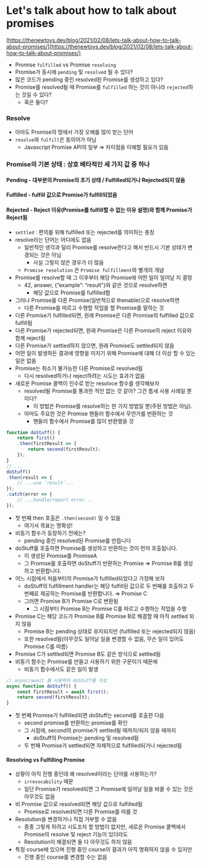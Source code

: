 # Let's talk about how to talk about promises

[https://thenewtoys.dev/blog/2021/02/08/lets-talk-about-how-to-talk-about-promises/](https://thenewtoys.dev/blog/2021/02/08/lets-talk-about-how-to-talk-about-promises/)

* Promise `fulfilled` vs Promise `resolving`
* Promise가 동시에 `pending` 및 `resolved` 될 수 있다?
* 많은 코드가 pending 중인 resolved된 Promise를 생성하고 있다?
* Promise를 resolved될 때 Promise를 `fulfilled` 하는 것이 아니라 `rejected`하는 것일 수 있다?
  * 혹은 둘다?

### Resolve

* 아마도 Promise의 땅에서 가장 오해를 많이 받는 단어
* `resolve`와 `fulfill`은 동의어가 아님
  * Javascript Promise API의 일부 ⇒ 차이점을 이해할 필요가 있음

### Promise의 기본 상태 : 상호 배타적인 세 가지 값 중 하나

#### Pending - 대부분의 Promise의 초기 상태 / Fulfilled되거나 Rejected되지 않음

#### Fulfilled - fulfill 값으로 Promise가 fulfill되었음

#### Rejected - Reject 이유(Promise를 fulfill할 수 없는 이유 설명)와 함께 Promise가 Reject됨

* `settled` : 편의를 위해 fulfilled 또는 rejected를 의미하는 총칭
* resolve라는 단어는 어디에도 없음
  * 일반적인 생각과 달리 Promise를 resolve한다고 해서 반드시 기본 상태가 변경되는 것은 아님
    * 사실 그렇지 않은 경우가 더 많음
  * `Promise resolution` 은 `Promise fulfillment`와 별개의 개념
* Promise를 resolve할 때 그 이후부터 해당 Promise에 어떤 일이 일어날 지 결정
  * 42, answer, {”example”: “result”}와 같은 것으로 resolve하면
    * 해당 값으로 Promise를 fulfilled함
* 그러나 Promise를 다른 Promise(일반적으로 thenable)으로 resolve하면
  * 다른 Promise를 따르고 수행할 작업을 할 Promise를 말하는 것
* 다른 Promise가 fulfilled되면, 원래 Promise은 다른 Promise의 fulfilled 값으로 fulfill됨
* 다른 Promise가 rejected되면, 원래 Promise은 다른 Promise의 reject 이유와 함께 reject됨
* 다른 Promise가 settled하지 않으면, 원래 Promise도 settled되지 않음
* 어떤 일이 발생하든 결과에 영향을 미치기 위해 Promise에 대해 더 이상 할 수 있는 일은 없음
* Promise는 취소가 불가능한 다른 Promise로 resolved됨
  * 다시 resolved하거나 reject하려는 시도는 효과가 없음
* 새로운 Promise 콜백이 인수로 받는 resolvce 함수를 생각해보자
  * resolved될 Promise를 통과한 적인 없는 것 같아? 그건 틈새 사용 사례일 뿐이다?
    * 이 방법은 Promise를 resolve하는 한 가지 방법일 뿐(주된 방법은 아님).
  * 아마도 주요한 것은 Promise 핸들러 함수에서 무언가를 반환하는 것
    * 핸들러 함수에서 Promise를 많이 반환했을 것

```jsx
function doStuff() {
    return first()
    .then(firstResult => {
        return second(firstResult);
    });
}
// ...
doStuff()
.then(result => {
    // ...use `result`...
});
.catch(error => {
    // ...handle/report error...
});
```

* 첫 번째 then 호출은 `.then(second)` 일 수 있음
  * 여기서 목표는 명확성!
* 비동기 함수가 등장하기 전에는?
  * pending 중인 resolved된 Promise를 만듭니다
* doStuff를 호출하면 Promise를 생성하고 반환하는 것이 먼저 호출됩니다.
  * 이 생성된 Promise를 PromiseA
  * 그 Promise를 호출하면 doStuff가 반환하는 Promise ⇒ Promise B를 생성하고 반환합니다.
* 어느 시점에서 처음부터의 Promise가 fulfilled되었다고 가정해 보자
  * doStuff의 fulfillment handler는 해당 fulfill된 값으로 두 번째를 호출하고 두 번째로 제공하는 Promise를 반환합니다. ⇒ Promise C
  * 그러면 Promise B가 Promise C로 변환됨
    * 그 시점부터 Promise B는 Promise C를 따르고 수행하는 작업을 수행
* Promise C는 해당 코드가 Promise B를 Promise B로 해결할 때 아직 settled 되지 않음
  * Promise B는 pending 상태로 유지되지만 (fulfilled 또는 rejected되지 않음)
  * 또한 resolved됨(아무것도 일어날 일을 변경할 수 없음, 무슨 일이 있어도 Promise C를 따름)
* Promise C가 settled되면 Promise B도 같은 방식으로 settled됨
* 비동기 함수는 Promise를 만들고 사용하기 위한 구문이기 때문에
  * 비동기 함수에서도 같은 일이 발생

```jsx
// async/await 를 사용하여 doStuff를 작성
async function doStuff() {
    const firstResult = await first();
    return second(firstResult);
}
```

* 첫 번째 Promise가 fulfilled되면 doStuff는 second를 호출한 다음
  * second promise를 반환하는 promise를 확인
  * 그 시점에, second의 promise가 settled될 때까지/되지 않을 때까지
    * doStuff의 Promise는 pending 및 resolved됨
  * 두 번째 Promise가 settled되면 자체적으로 fulfilled되거나 rejected됨

#### Resolving vs Fulfilling Promise

* 상황이 아직 진행 중인데 왜 resolved이라는 단어를 사용하는가?
  * `irrevocability` 때문
  * 일단 Promise가 resolved되면 그 Promise에 일어날 일을 바꿀 수 있는 것은 아무것도 없음
* 비 Promise 값으로 resolved되면 해당 값으로 fulfilled됨
  * Promise로 resolved되면 다른 Promise를 따를 것
* Resolution을 변경하거나 직접 거부할 수 없음
  * 종종 그렇게 하려고 시도조차 할 방법이 없지만, 새로운 Promise 콜백에서 Promise의 resolve 및 reject 기능이 있더라도
  * Resolution이 해결되면 둘 다 아무것도 하지 않음
* 특정 course에 있으며 진행 중인 course의 결과가 아직 명확하지 않을 수 있지만
  * 진행 중인 course를 변경할 수는 없음
